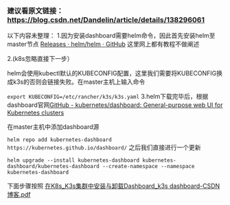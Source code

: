 ### 建议看原文链接：https://blog.csdn.net/Dandelin/article/details/138296061

以下内容未整理：
1.因为安装dashboard需要helm命令，因此首先安装helm至master节点 [Releases · helm/helm · GitHub](https://github.com/helm/helm/releases) 这里网上都有教程不做阐述

2.(k8s忽略直接下一步）

helm会使用kubectl默认的KUBECONFIG配置，这里我们需要将KUBECONFIG换成k3s的否则会链接失败。在master主机上输入命令

`export KUBECONFIG=/etc/rancher/k3s/k3s.yaml`
3.helm下载完毕后，根据dashboard官网[GitHub - kubernetes/dashboard: General-purpose web UI for Kubernetes clusters](https://github.com/kubernetes/dashboard)

在master主机中添加dashboard源

`helm repo add kubernetes-dashboard https://kubernetes.github.io/dashboard/`
之后我们直接进行一个更新

`helm upgrade --install kubernetes-dashboard kubernetes-dashboard/kubernetes-dashboard --create-namespace --namespace kubernetes-dashboard`

下面步骤按照
[在K8s_K3s集群中安装与卸载Dashboard_k3s dashboard-CSDN博客.pdf](https://github.com/user-attachments/files/19214368/K8s_K3s.Dashboard_k3s.dashboard-CSDN.pdf)
